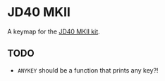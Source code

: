 # JD40 MKII

A keymap for the [JD40 MKII kit](https://1upkeyboards.com/shop/keyboard-kits/diy-40-kits/diy-jd40-2-plate-sandblasted-stainless-steel-v2-kit/).

## TODO

- `ANYKEY` should be a function that prints any key?!
